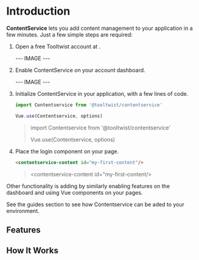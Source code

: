 # Introduction

**ContentService** lets you add content management
to your application in a few minutes. Just a few simple steps are required:

1. Open a free Tooltwist account at [](http://tooltwist.com).

      --- IMAGE ---

1. Enable ContentService on your account dashboard.

    --- IMAGE ---

1. Initialize ContentService in your application, with a few lines of code.

    ```javascript
    import Contentservice from '@tooltwist/contentservice'

    Vue.use(Contentservice, options)
    ```

    >
    > import Contentservice from '@tooltwist/contentservice'
    >
    > Vue.use(Contentservice, options)

1. Place the login component on your page.

    ```html
    <contentservice-content id="my-first-content"/>
    ```

    > &lt;contentservice-content id="my-first-content/&gt;

Other functionality is adding by similarly enabling features on the dashboard and using Vue components on your pages.

See the guides section to see how Contentservice can be aded to your environment.

<!--
  - default components for Vue
  - feel free to copy and customize
  - reference implimentation for other languages

3. API - Call the loginservice API directly.

## Why use Loginservice?
-->

## Features



## How It Works





